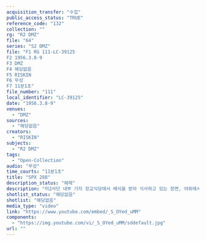 ```yaml
---
acquisition_transfer: "수집"
public_access_status: "TRUE"
reference_code: "132"
collection: ""
rg: "R2 DMZ"
file: "64"
series: "S2 DMZ"
file: "F1 RG 111-LC-39125
F2 1956.3.8-9
F3 DMZ
F4 해당없음 
F5 RISKIN
F6 무성 
F7 11분1초"
file_number: "111"
local_identifier: "LC-39125"
date: "1956.3.8-9"
venues: 
  - "DMZ"
sources: 
  - "해당없음"
creators: 
  - "RISKIN"
subjects: 
  - "R2 DMZ"
tags: 
  - "Open-Collection"
audio: "무성"
time_courts: "11분1초"
title: "SPX 288"
description_status: "해제"
description: "미2사단 내부 기지 장교식당에서 배식을 받아 식사하고 있는 장면, 야외에서 식시를 세척하는 장면, 스틸사진가 카메라를 들고 있는 장면, 기지 전경과 총들고 달리는 미군병사들, DMZ에서 기관포에 조준장면, DMZ 순찰 장면 등이 이어진다."
shotlist_status: "해당없음"
shotlist: "해당없음"
media_type: "video"
link: "https://www.youtube.com/embed/_S_OYed_uMM"
components: 
  - "https://img.youtube.com/vi/_S_OYed_uMM/sddefault.jpg"
url: ""
---
```

